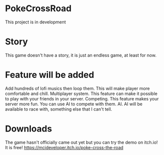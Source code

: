 # PokeCrossRoad
This project is in development

# Story
This game doesn't have a story, it is just an endless game, at least for now.

# Feature will be added
Add hundreds of lofi musics then loop them. This will make player more comfortable and chill.
Multiplayer system. This feature can make it possible to play with your friends in your server.
Competing. This feature makes your server more fun. You can use AI to compete with them.
AI. AI will be available to race with, something else that I can't tell.

# Downloads
The game hasn't officially came out yet but you can try the demo on itch.io! It is free!
https://mcideveloper.itch.io/poke-cross-the-road